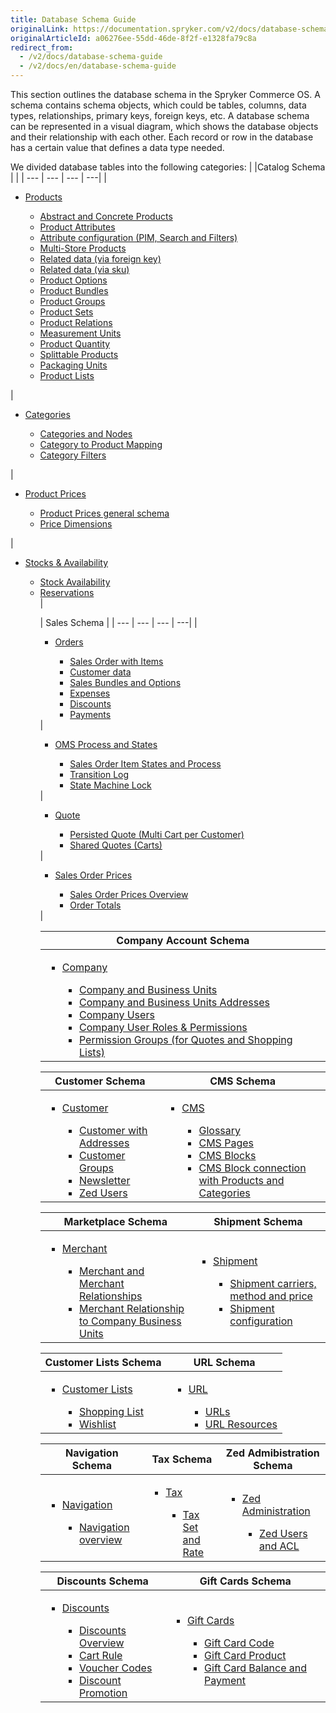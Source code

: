 ```yaml
---
title: Database Schema Guide
originalLink: https://documentation.spryker.com/v2/docs/database-schema-guide
originalArticleId: a06276ee-55dd-46de-8f2f-e1328fa79c8a
redirect_from:
  - /v2/docs/database-schema-guide
  - /v2/docs/en/database-schema-guide
---
```



This section outlines the database schema in the Spryker Commerce OS. A schema contains schema objects, which could be tables, columns, data types, relationships, primary keys, foreign keys, etc. A database schema can be represented in a visual diagram, which shows the database objects and their relationship with each other. Each record or row in the database has a certain value that defines a data type needed.

We divided database tables into the following categories:
|  |Catalog Schema | |
| --- | --- | --- | ---| 
| <ul><li>[Products](/docs/scos/dev/database-schema-guide/201903.0/catalog-schema.html#products)</li><ul><li>[Abstract and Concrete Products](/docs/scos/dev/database-schema-guide/201903.0/catalog-schema.html#abstract-and-concrete-products)</li><li>[Product Attributes](/docs/scos/dev/database-schema-guide/201903.0/catalog-schema.html#product-attributes)</li><li>[Attribute configuration (PIM, Search and Filters)](/docs/scos/dev/database-schema-guide/201903.0/catalog-schema.html#attribute-configuration--pim--search-and-filters-)</li><li>[Multi-Store Products](/docs/scos/dev/database-schema-guide/201903.0/catalog-schema.html#multi-store-products)</li><li>[Related data (via foreign key)](/docs/scos/dev/database-schema-guide/201903.0/catalog-schema.html#related-data--via-foreign-key-)</li><li>[Related data (via sku)](/docs/scos/dev/database-schema-guide/201903.0/catalog-schema.html#related-data--via-sku-)</li><li>[Product Options](/docs/scos/dev/database-schema-guide/201903.0/catalog-schema.html#product-options)</li><li>[Product Bundles](/docs/scos/dev/database-schema-guide/201903.0/catalog-schema.html#product-bundles)</li><li>[Product Groups](/docs/scos/dev/database-schema-guide/201903.0/catalog-schema.html#product-groups)</li><li>[Product Sets](/docs/scos/dev/database-schema-guide/201903.0/catalog-schema.html#product-sets)</li><li>[Product Relations](/docs/scos/dev/database-schema-guide/201903.0/catalog-schema.html#product-relations)</li><li>[Measurement Units](/docs/scos/dev/database-schema-guide/201903.0/catalog-schema.html#measurement-units)</li><li>[Product Quantity](/docs/scos/dev/database-schema-guide/201903.0/catalog-schema.html#product-quantity)</li><li>[Splittable Products](/docs/scos/dev/database-schema-guide/201903.0/catalog-schema.html#splittable-products)</li><li>[Packaging Units](/docs/scos/dev/database-schema-guide/201903.0/catalog-schema.html#packaging-units)</li><li>[Product Lists](/docs/scos/dev/database-schema-guide/201903.0/catalog-schema.html#product-lists)</li></ul></ul> | <ul><li>[Categories](/docs/scos/dev/database-schema-guide/201903.0/catalog-schema.html#categories)</li><ul><li>[Categories and Nodes](/docs/scos/dev/database-schema-guide/201903.0/catalog-schema.html#categories-and-nodes)</li><li>[Category to Product Mapping](/docs/scos/dev/database-schema-guide/201903.0/catalog-schema.html#category-to-product-mapping)</li><li>[Category Filters](/docs/scos/dev/database-schema-guide/201903.0/catalog-schema.html#category-filters)</li></ul></ul> | <ul><li>[Product Prices](/docs/scos/dev/database-schema-guide/201903.0/catalog-schema.html#product-prices)</li><ul><li>[Product Prices general schema](/docs/scos/dev/database-schema-guide/201903.0/catalog-schema.html#general-schema)</li><li>[Price Dimensions](/docs/scos/dev/database-schema-guide/201903.0/catalog-schema.html#price-dimensions)</li></ul></ul> | <ul><li>[Stocks & Availability](/docs/scos/dev/database-schema-guide/201903.0/catalog-schema.html#stock---availability)</li><ul><li>[Stock Availability](/docs/scos/dev/database-schema-guide/201903.0/catalog-schema.html#stock)</li><li>[Reservations](/docs/scos/dev/database-schema-guide/201903.0/catalog-schema.html#reservations)</li> |

| Sales Schema |
| --- | --- | --- | ---| 
|<ul><li>[Orders](/docs/scos/dev/database-schema-guide/201903.0/sales-schema.html#orders)</li><ul><li>[Sales Order with Items](/docs/scos/dev/database-schema-guide/201903.0/sales-schema.html#sales-order-with-items)</li><li>[Customer data](/docs/scos/dev/database-schema-guide/201903.0/sales-schema.html#customer-data)</li><li>[Sales Bundles and Options](/docs/scos/dev/database-schema-guide/201903.0/sales-schema.html#sales-bundles-and-options)</li><li>[Expenses](/docs/scos/dev/database-schema-guide/201903.0/sales-schema.html#expenses)</li><li>[Discounts](/docs/scos/dev/database-schema-guide/201903.0/sales-schema.html#discounts)</li><li>[Payments](/docs/scos/dev/database-schema-guide/201903.0/sales-schema.html#payments)</li></ul></ul> |<ul><li>[OMS Process and States](/docs/scos/dev/database-schema-guide/201903.0/sales-schema.html#oms-process-and-states)</li><ul><li>[Sales Order Item States and Process](/docs/scos/dev/database-schema-guide/201903.0/sales-schema.html#sales-order-item-states-and-process)</li><li>[Transition Log](/docs/scos/dev/database-schema-guide/201903.0/sales-schema.html#transition-log)</li><li>[State Machine Lock](/docs/scos/dev/database-schema-guide/201903.0/sales-schema.html#state-machine-lock)</li></ul></ul> | <ul><li>[Quote](/docs/scos/dev/database-schema-guide/201903.0/sales-schema.html#quote)</li><ul><li>[Persisted Quote (Multi Cart per Customer)](/docs/scos/dev/database-schema-guide/201903.0/sales-schema.html#persisted-quote--multi-cart-per-customer-)</li><li>[Shared Quotes (Carts)](/docs/scos/dev/database-schema-guide/201903.0/sales-schema.html#shared-quotes--carts-)</li></ul></ul> | <ul><li>[Sales Order Prices](/docs/scos/dev/database-schema-guide/201903.0/sales-schema.html#sales-order-prices)</li><ul><li>[Sales Order Prices Overview](/docs/scos/dev/database-schema-guide/201903.0/sales-schema.html#overview)</li><li>[Order Totals](/docs/scos/dev/database-schema-guide/201903.0/sales-schema.html#order-totals)</li></ul></ul> |

| Company Account Schema |
| --- |
| <ul><li>[Company](/docs/scos/dev/database-schema-guide/201903.0/company-account-schema.html#company)</li><ul><li>[Company and Business Units](/docs/scos/dev/database-schema-guide/201903.0/company-account-schema.html#company-and-business-units)</li><li>[Company and Business Units Addresses](/docs/scos/dev/database-schema-guide/201903.0/company-account-schema.html#company-and-business-unit-addresses)</li><li>[Company Users](/docs/scos/dev/database-schema-guide/201903.0/company-account-schema.html#company-users)</li><li>[Company User Roles & Permissions](/docs/scos/dev/database-schema-guide/201903.0/company-account-schema.html#company-user-roles---permissions)</li><li>[Permission Groups (for Quotes and Shopping Lists)](/docs/scos/dev/database-schema-guide/201903.0/company-account-schema.html#permission-groups--for-quotes-and-shopping-lists-)</li></ul></ul> |

| Customer Schema | CMS Schema |
| --- | --- |
|<ul><li>[Customer](/docs/scos/dev/database-schema-guide/201903.0/customer-schema.html#customer-schema)</li><ul><li>[Customer with Addresses](/docs/scos/dev/database-schema-guide/201903.0/customer-schema.html#customer-with-addresses)</li><li>[Customer Groups](/docs/scos/dev/database-schema-guide/201903.0/customer-schema.html#customer-groups)</li><li>[Newsletter](/docs/scos/dev/database-schema-guide/201903.0/customer-schema.html#newsletter)</li><li>[Zed Users](/docs/scos/dev/database-schema-guide/201903.0/customer-schema.html#zed-users)</li></ul></ul> | <ul><li>[CMS](/docs/scos/dev/database-schema-guide/201903.0/cms-schema.html#cms) </li><ul><li>[Glossary](/docs/scos/dev/database-schema-guide/201903.0/cms-schema.html#glossary)</li><li>[CMS Pages](/docs/scos/dev/database-schema-guide/201903.0/cms-schema.html#cms-pages)</li><li>[CMS Blocks](/docs/scos/dev/database-schema-guide/201903.0/cms-schema.html#cms-blocks)</li><li>[CMS Block connection with Products and Categories](/docs/scos/dev/database-schema-guide/201903.0/cms-schema.html#cms-block-connection-with-products-and-categories)</li></ul></ul> |

| Marketplace Schema | Shipment Schema |
| --- | --- |
|<ul><li>[Merchant](/docs/scos/dev/database-schema-guide/201903.0/marketplace-schema.html#merchant)</li><ul><li>[Merchant and Merchant Relationships](/docs/scos/dev/database-schema-guide/201903.0/marketplace-schema.html#merchant-and-merchant-relationships)</li><li>[Merchant Relationship to Company Business Units](/docs/scos/dev/database-schema-guide/201903.0/marketplace-schema.html#merchant-relationship-to-company-business-units)</li></ul></ul> | <ul><li>[Shipment](/docs/scos/dev/database-schema-guide/201903.0/shipment-schema.html#shipment)</li><ul><li>[Shipment carriers, method and price](/docs/scos/dev/database-schema-guide/201903.0/shipment-schema.html#shipment-carriers--method-and-price)</li><li>[Shipment configuration](/docs/scos/dev/database-schema-guide/201903.0/shipment-schema.html#shipment-configuration)</li></ul></ul> |

| Customer Lists Schema | URL Schema |
| --- | --- |
|<ul><li>[Customer Lists](/docs/scos/dev/database-schema-guide/201903.0/customer-lists-schema.html#customer-lists)</li><ul><li>[Shopping List](/docs/scos/dev/database-schema-guide/201903.0/customer-lists-schema.html#shopping-list)</li><li>[Wishlist](/docs/scos/dev/database-schema-guide/201903.0/customer-lists-schema.html#wishlist)</li></ul></ul> | <ul><li>[URL](/docs/scos/dev/database-schema-guide/201903.0/url-schema.html#url)</li><ul><li>[URLs](/docs/scos/dev/database-schema-guide/201903.0/url-schema.html#urls)</li><li>[URL Resources](/docs/scos/dev/database-schema-guide/201903.0/url-schema.html#url-resources)</li></ul></ul> |

| Navigation Schema | Tax Schema | Zed Admibistration Schema |
| --- | --- | --- |
|<ul><li>[Navigation](/docs/scos/dev/database-schema-guide/201903.0/navigation-schema.html#navigation)</li><ul><li>[Navigation overview](/docs/scos/dev/database-schema-guide/201903.0/navigation-schema.html#navigation-overview)</li></ul></ul> | <ul><li> [Tax](/docs/scos/dev/database-schema-guide/201903.0/tax-schema.html#tax)</li><ul><li>[Tax Set and Rate](/docs/scos/dev/database-schema-guide/201903.0/tax-schema.html#tax-set-and-rate)</li></ul></ul> | <ul><li> [Zed Administration](/docs/scos/dev/database-schema-guide/201903.0/zed-administration-schema.html#zed-administration)</li><ul><li>[Zed Users and ACL](/docs/scos/dev/database-schema-guide/201903.0/zed-administration-schema.html#zed-users-and-acl)</li></ul></ul> |

| Discounts Schema | Gift Cards Schema |
| --- | --- |
|<ul><li> [Discounts](/docs/scos/dev/database-schema-guide/201903.0/discounts-schema.html#discounts)</li><ul><li>[Discounts Overview](/docs/scos/dev/database-schema-guide/201903.0/discounts-schema.html#overview)</li><li>[Cart Rule](/docs/scos/dev/database-schema-guide/201903.0/discounts-schema.html#cart-rule)</li><li>[Voucher Codes](/docs/scos/dev/database-schema-guide/201903.0/discounts-schema.html#voucher-codes)</li><li>[Discount Promotion](/docs/scos/dev/database-schema-guide/201903.0/discounts-schema.html#discount-promotion)</li></ul></ul> | <ul><li> [Gift Cards](/docs/scos/dev/database-schema-guide/201903.0/gift-cards-schema.html#gift-cards)</li><ul><li>[Gift Card Code](/docs/scos/dev/database-schema-guide/201903.0/gift-cards-schema.html#gift-card-code)</li><li>[Gift Card Product](/docs/scos/dev/database-schema-guide/201903.0/gift-cards-schema.html#gift-card-product)</li><li>[Gift Card Balance and Payment](/docs/scos/dev/database-schema-guide/201903.0/gift-cards-schema.html#gift-card-balance-and-payment)</li></ul></ul> |
